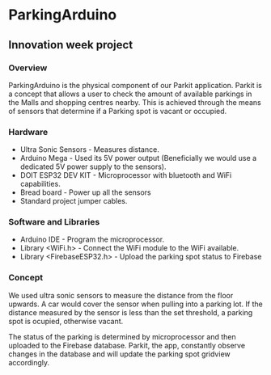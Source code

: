 # ParkingArduino
## Innovation week project

### Overview
ParkingArduino is the physical component of our Parkit application. 
Parkit is a concept that allows a user to check the amount of available 
parkings in the Malls and shopping centres nearby.
This is achieved through the means of sensors that determine if a Parking spot is vacant or occupied.

### Hardware
- Ultra Sonic Sensors - Measures distance.
- Arduino Mega - Used its 5V power output (Beneficially we would use a dedicated 5V power supply to the sensors).
- DOIT ESP32 DEV KIT - Microprocessor with bluetooth and WiFi capabilities.
- Bread board - Power up all the sensors
- Standard project jumper cables.

### Software and Libraries
- Arduino IDE - Program the microprocessor.
- Library <WiFi.h> - Connect the WiFi module to the WiFi available.
- Library <FirebaseESP32.h> - Upload the parking spot status to Firebase

### Concept
We used ultra sonic sensors to measure the distance from the floor upwards. A car would cover the sensor when pulling into a parking lot. If the distance measured by the sensor is less than the set threshold, a parking spot is ocupied, otherwise vacant. 

The status of the parking is determined by microprocessor and then uploaded to the Firebase database. Parkit, the app, constantly observe changes in the database and will update the parking spot gridview accordingly. 
